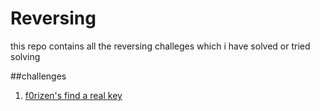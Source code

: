 # Reversing
this repo contains all the reversing challeges which i have solved or tried solving

##challenges

1. [f0rizen's find a real key](https://github.com/Karthik-G-21-06/Reversing/blob/main/f0rizen's%20find%20a%20real%20key/f0rizen's%20find%20a%20real%20key.md)
